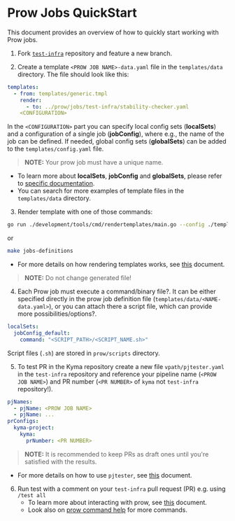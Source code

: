 # Prow Jobs QuickStart

This document provides an overview of how to quickly start working with Prow jobs.

1. Fork [`test-infra`](https://github.com/kyma-project/test-infra) repository and feature a new branch.


2. Create a template `<PROW JOB NAME>-data.yaml` file in the `templates/data` directory. The file should look like this:

```yaml
templates:
  - from: templates/generic.tmpl
    render:
      - to: ../prow/jobs/test-infra/stability-checker.yaml
    <CONFIGURATION>
```
In the `<CONFIGURATION>` part you can specify local config sets (**localSets**) and a configuration of a single job (**jobConfig**), where e.g., the name of the job can be defined.
If needed, global config sets (**globalSets**) can be added to the `templates/config.yaml` file.

> **NOTE:** Your prow job must have a unique name.

- To learn more about **localSets**, **jobConfig** and **globalSets**, please refer to [specific documentation](https://github.com/kyma-project/test-infra/tree/main/development/tools/cmd/rendertemplates). 
- You can search for more examples of template files in the `templates/data` directory.

3. Render template with one of those commands:
```bash
go run ./development/tools/cmd/rendertemplates/main.go --config ./templates/config.yaml
```
or 
```bash
make jobs-definitions
```

- For more details on how rendering templates works, see [this](https://github.com/kyma-project/test-infra/tree/main/development/tools/cmd/rendertemplates) document.

> **NOTE:** Do not change generated file!


4. Each Prow job must execute a command/binary file?. It can be either specified directly in the prow job definition file (`templates/data/<NAME-data.yaml>`),
or you can attach there a script file, which can provide more possibilities/options?. 
```yaml
localSets:
  jobConfig_default:
    command: "<SCRIPT_PATH>/<SCRIPT_NAME.sh>"
```
Script files (`.sh`) are stored in `prow/scripts` directory.

5. To test PR in the Kyma repository create a new file `vpath/pjtester.yaml` in the `test-infra` repository
and reference your pipeline name (`<PROW JOB NAME>`) and PR number (`<PR NUMBER>` of `kyma` not `test-infra` repository!).
```yaml
pjNames:
  - pjName: <PROW JOB NAME>
  - pjName: ...
prConfigs:
  kyma-project:
    kyma:
      prNumber: <PR NUMBER> 
```
> **NOTE:** It is recommended to keep PRs as draft ones until you're satisfied with the results.

- For more details on how to use `pjtester`, see [this](https://github.com/kyma-project/test-infra/blob/main/development/tools/cmd/pjtester/README.md)
  document.

6. Run test with a comment on your `test-infra` pull request (PR) 
   e.g. using `/test all` 
   - To learn more about interacting with prow, see [this](./prow-jobs.md#interact-with-prow) document.
   - Look also on [prow command help](https://prow.k8s.io/command-help) for more commands.